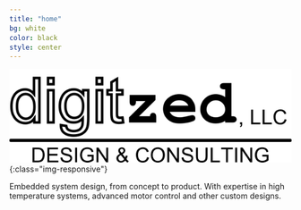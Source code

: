 ```yaml
---
title: "home"
bg: white
color: black
style: center
---
```


![Digitzed, LLC](img/digitzed.png){:class="img-responsive"}

Embedded system design, from concept to product. With expertise in high temperature systems, advanced motor control and other custom designs.

<br><br><br><br>
